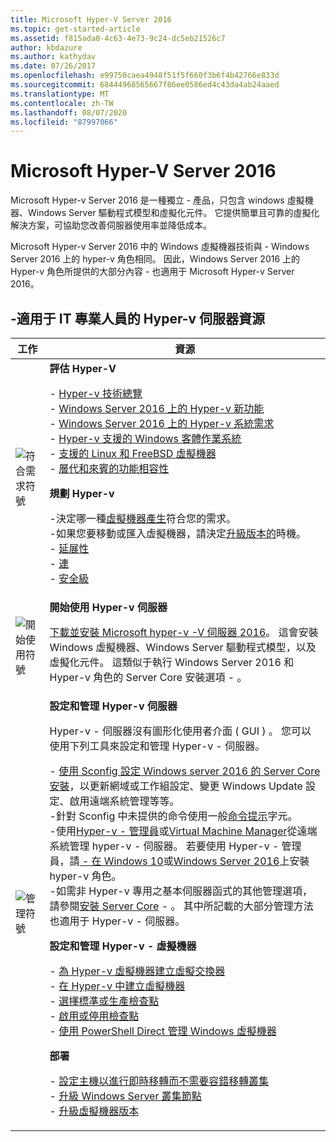 ```yaml
---
title: Microsoft Hyper-V Server 2016
ms.topic: get-started-article
ms.assetid: f815ada0-4c63-4e73-9c24-dc5eb21526c7
author: kbdazure
ms.author: kathydav
ms.date: 07/26/2017
ms.openlocfilehash: e99750caea4948f51f5f660f3b6f4b42766e833d
ms.sourcegitcommit: 68444968565667f86ee0586ed4c43da4ab24aaed
ms.translationtype: MT
ms.contentlocale: zh-TW
ms.lasthandoff: 08/07/2020
ms.locfileid: "87997066"
---
```

# <a name="microsoft-hyper-v-server-2016"></a>Microsoft Hyper-V Server 2016

Microsoft Hyper-v Server 2016 是一種獨立 \- 產品，只包含 windows 虛擬機器、Windows Server 驅動程式模型和虛擬化元件。 它提供簡單且可靠的虛擬化解決方案，可協助您改善伺服器使用率並降低成本。

Microsoft Hyper-v Server 2016 中的 Windows 虛擬機器技術與 \- Windows Server 2016 上的 hyper-v 角色相同。 因此，Windows Server 2016 上的 Hyper-v 角色所提供的大部分內容 \- 也適用于 Microsoft Hyper-v Server 2016。

## <a name="hyper-v-server-resources-for-it-pros"></a>\-適用于 IT 專業人員的 Hyper-v 伺服器資源

|工作|資源|
|-|-|
|![符合需求符號](media/All_Symbols_MeetsRequirements.png)|**評估 Hyper-V**<p>-   [Hyper-v 技術總覽](hyper-v-technology-overview.md)<br />- [Windows Server 2016 上的 Hyper-v 新功能](what-s-new-in-hyper-v-on-windows.md)<br />-   [Windows Server 2016 上的 Hyper-v 系統需求](system-requirements-for-hyper-v-on-windows.md)<br />-   [Hyper-v 支援的 Windows 客體作業系統](supported-windows-guest-operating-systems-for-hyper-v-on-windows.md)<br />-   [支援的 Linux 和 FreeBSD 虛擬機器](supported-linux-and-freebsd-virtual-machines-for-hyper-v-on-windows.md)<br />-   [層代和來賓的功能相容性](hyper-v-feature-compatibility-by-generation-and-guest.md)<p>**規劃 Hyper-v**<p>-決定哪一種[虛擬機器產生](plan/should-i-create-a-generation-1-or-2-virtual-machine-in-hyper-v.md)符合您的需求。 <br/>-如果您要移動或匯入虛擬機器，請決定[升級版本的](deploy/upgrade-virtual-machine-version-in-hyper-v-on-windows-or-windows-server.md)時機。 <br />- [延展性](plan/plan-hyper-v-scalability-in-windows-server.md) <br />- [連](plan/plan-hyper-v-networking-in-windows-server.md) <br />- [安全級](plan/plan-hyper-v-security-in-windows-server.md)|
|![開始使用符號](media/All_Symbols_GetStarted.png)|**開始使用 Hyper-v 伺服器**<p>[下載並安裝 Microsoft hyper-v \-V 伺服器 2016](https://www.microsoft.com/evalcenter/evaluate-hyper-v-server-2016)。 這會安裝 Windows 虛擬機器、Windows Server 驅動程式模型，以及虛擬化元件。 這類似于執行 Windows Server 2016 和 Hyper-v 角色的 Server Core 安裝選項 \- 。|
|![管理符號](media/All_Symbols_Administrator.png)|**設定和管理 Hyper-v 伺服器**<p>Hyper-v \- 伺服器沒有圖形化使用者介面 \( GUI \) 。 您可以使用下列工具來設定和管理 Hyper-v \- 伺服器。<p>-   [使用 Sconfig 設定 Windows server 2016 的 Server Core 安裝](../../get-started/sconfig-on-ws2016.md)，以更新網域或工作組設定、變更 Windows Update 設定、啟用遠端系統管理等等。<br />-針對 Sconfig 中未提供的命令使用一般[命令提示](../../administration/windows-commands/windows-commands.md)字元。<br />-使用[Hyper-v \- 管理員](./manage/remotely-manage-hyper-v-hosts.md)或[Virtual Machine Manager](/system-center/vmm)從遠端系統管理 hyper-v \- 伺服器。 若要使用 Hyper-v \- 管理員，請[ \- 在 Windows 10](/virtualization/hyper-v-on-windows/quick-start/enable-hyper-v)或[Windows Server 2016](get-started/install-the-hyper-v-role-on-windows-server.md)上安裝 hyper-v 角色。<br />-如需非 Hyper-v 專用之基本伺服器函式的其他管理選項，請參閱[安裝 Server Core](../../get-started/getting-started-with-server-core.md) \- 。 其中所記載的大部分管理方法也適用于 Hyper-v \- 伺服器。<p>**設定和管理 Hyper-v \- 虛擬機器**<p>-   [為 Hyper-v 虛擬機器建立虛擬交換器](get-started/create-a-virtual-switch-for-hyper-v-virtual-machines.md)<br />-   [在 Hyper-v 中建立虛擬機器](get-started/create-a-virtual-machine-in-hyper-v.md)<br />-   [選擇標準或生產檢查點](manage/choose-between-standard-or-production-checkpoints-in-hyper-v.md)<br />-   [啟用或停用檢查點](manage/enable-or-disable-checkpoints-in-hyper-v.md)<br />-   [使用 PowerShell Direct 管理 Windows 虛擬機器](manage/manage-windows-virtual-machines-with-powershell-direct.md) <p>**部署**<p>-   [設定主機以進行即時移轉而不需要容錯移轉叢集](deploy/set-up-hosts-for-live-migration-without-failover-clustering.md)<br />- [升級 Windows Server 叢集節點](../../failover-clustering/cluster-operating-system-rolling-upgrade.md)<br />- [升級虛擬機器版本](deploy/upgrade-virtual-machine-version-in-hyper-v-on-windows-or-windows-server.md)<br />|